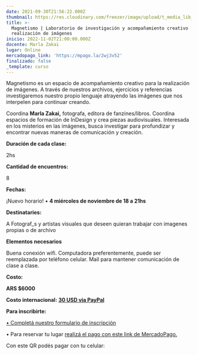 ```yaml
---
date: 2021-09-30T21:56:22.000Z
thumbnail: https://res.cloudinary.com/freezer/image/upload/t_media_lib_thumb/v1651533641/2022/marlax2_gqga1s.jpg
title: >-
  Magnetismo | Laboratorio de investigación y acompañamiento creativo  para la
  realización de imágenes
inicio: 2022-11-02T21:00:00.000Z
docente: Marla Zakai
lugar: Online
mercadopago_link: 'https://mpago.la/2wj3v52'
finalizado: false
_template: curso
---
```


Magnetismo es un espacio de acompañamiento creativo para la realización de imágenes. A través de nuestros archivos, ejercicios y referencias investigaremos nuestro propio lenguaje atrayendo las imágenes que nos interpelen para continuar creando.

Coordina **Marla Zakai,** fotografa, editora de fanzines/libros. Coordina espacios de formación de InDesign y crea piezas audiovisuales. Interesada en los misterios en las imágenes, busca investigar para profundizar y encontrar nuevas maneras de comunicación y creación.

**Duración de cada clase:**

2hs

**Cantidad de encuentros:**

8

**Fechas:**

¡Nuevo horario! • **4 miércoles de noviembre de 18 a 21hs**

**Destinataries:**

A Fotograf_s y artistas visuales que deseen quieran trabajar con imagenes propias o de archivo

**Elementos necesarios**

Buena conexión wifi. Computadora preferentemente, puede ser reemplazada por teléfono celular. Mail para mantener comunicación de clase a clase.

**Costo:**

**ARS $6000**

**Costo internacional:** [**30 USD via PayPal**](https://www.paypal.com/invoice/p/#BRDPULTMHPDPQCVJ)

**Para inscribirte:**

[• Completá nuestro formulario de inscripción](https://forms.gle/mkc65U18uY1AEAxZ9)

• Para reservar tu lugar [realizá el pago con este link de MercadoPago.](https://mpago.la/2wj3v52)

Con este QR podés pagar con tu celular:
